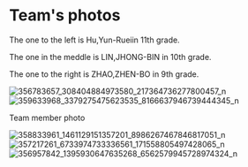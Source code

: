 Team's photos
====
The one to the left is Hu,Yun-Rueiin 11th grade.

The one in the meddle is LIN,JHONG-BIN in 10th grade.

The one to the right is ZHAO,ZHEN-BO in 9th grade.


![356783657_308404884973580_217364736277800457_n](https://github.com/kirkhu/WRO2023_Future-Engineers-Fire-On-All-Cylinders/assets/107915065/0603ba23-4b98-4390-bcd7-4adacd9885e1)
![359633968_3379275475623535_8166637946739444345_n](https://github.com/kirkhu/WRO2023_Future-Engineers-Fire-On-All-Cylinders/assets/107915065/e4d63ea5-f35c-42f2-821a-68822ed9b0db)

Team member photo

![358833961_1461129151357201_8986267467846817051_n](https://github.com/kirkhu/WRO2023_Future-Engineers-Fire-On-All-Cylinders/assets/107915065/4017b9c1-c183-4058-b34a-32d9e502364d)
![357217261_6733974733336561_171558805497428065_n](https://github.com/kirkhu/WRO2023_Future-Engineers-Fire-On-All-Cylinders/assets/107915065/5c2abf44-f7f4-4d9a-a8cc-7e8320b608e5)
![356957842_1395930647635268_6562579945728974324_n](https://github.com/kirkhu/WRO2023_Future-Engineers-Fire-On-All-Cylinders/assets/107915065/6dce5565-4f9b-47be-88fb-8217dfe89cbb)



